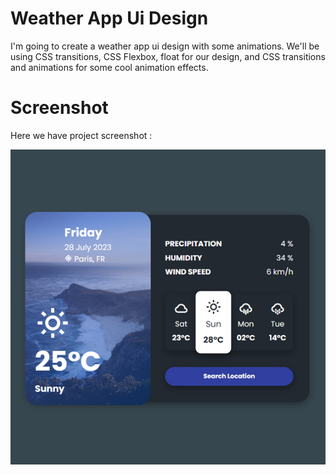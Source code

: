 # Weather App Ui Design
 I'm going to create a weather app ui design with some animations. We'll be using CSS transitions, CSS Flexbox, float for our design, and CSS  transitions and animations for some cool animation effects.

# Screenshot
Here we have project screenshot :

![screenshot1](screenshot.jpg)
